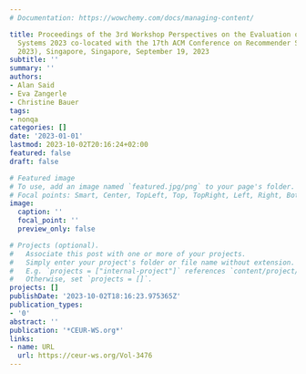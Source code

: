 ```yaml
---
# Documentation: https://wowchemy.com/docs/managing-content/

title: Proceedings of the 3rd Workshop Perspectives on the Evaluation of Recommender
  Systems 2023 co-located with the 17th ACM Conference on Recommender Systems (RecSys
  2023), Singapore, Singapore, September 19, 2023
subtitle: ''
summary: ''
authors:
- Alan Said
- Eva Zangerle
- Christine Bauer
tags:
- nonqa
categories: []
date: '2023-01-01'
lastmod: 2023-10-02T20:16:24+02:00
featured: false
draft: false

# Featured image
# To use, add an image named `featured.jpg/png` to your page's folder.
# Focal points: Smart, Center, TopLeft, Top, TopRight, Left, Right, BottomLeft, Bottom, BottomRight.
image:
  caption: ''
  focal_point: ''
  preview_only: false

# Projects (optional).
#   Associate this post with one or more of your projects.
#   Simply enter your project's folder or file name without extension.
#   E.g. `projects = ["internal-project"]` references `content/project/deep-learning/index.md`.
#   Otherwise, set `projects = []`.
projects: []
publishDate: '2023-10-02T18:16:23.975365Z'
publication_types:
- '0'
abstract: ''
publication: '*CEUR-WS.org*'
links:
- name: URL
  url: https://ceur-ws.org/Vol-3476
---
```

